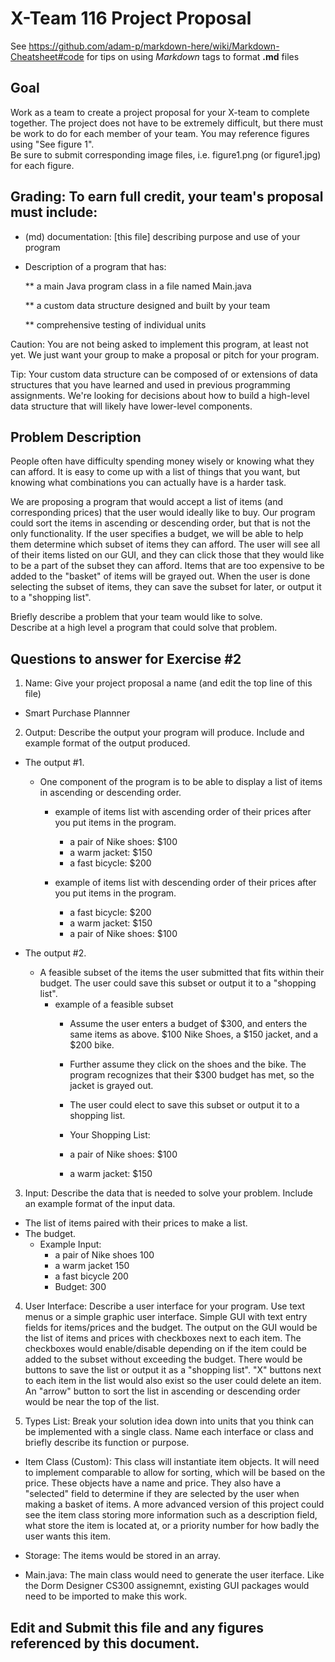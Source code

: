 # X-Team 116 Project Proposal

See https://github.com/adam-p/markdown-here/wiki/Markdown-Cheatsheet#code for tips on using *Markdown* tags to format __.md__ files

## Goal

Work as a team to create a project proposal for your X-team to complete together.
The project does not have to be extremely difficult,
but there must be work to do for each member of your team.
You may reference figures using "See figure 1".  
Be sure to submit corresponding image files, i.e. figure1.png (or figure1.jpg) for each figure.

## Grading: To earn full credit, your team's proposal must include:

* (md) documentation: [this file] describing purpose and use of your program

* Description of a program that has:

  ** a main Java program class in a file named Main.java
  
  ** a custom data structure designed and built by your team
  
  ** comprehensive testing of individual units
  
 Caution: You are not being asked to implement this program, at least not yet. 
 We just want your group to make a proposal or pitch for your program.
 
 Tip: Your custom data structure can be composed of or extensions of data structures that you have learned and used in previous programming assignments.  We're looking for decisions about how to build a high-level data structure that will likely have lower-level components.

## Problem Description
People often have difficulty spending money wisely or knowing what they can afford. It is easy to come up with a list of
things that you want, but knowing what combinations you can actually have is a harder task.

We are proposing a program that would accept a list of items (and corresponding prices) that the user would ideally like to buy.
Our program could sort the items in ascending or descending order, but that is not the only functionality. If the user specifies
a budget, we will be able to help them determine which subset of items they can afford. The user will see all of their items listed on our GUI, and they can click those that they would like to be a part of the subset they can afford. Items that are too expensive to be
added to the "basket" of items will be grayed out. When the user is done selecting the subset of items, they can save the subset for later, or output it to a "shopping list".

Briefly describe a problem that your team would like to solve.  
Describe at a high level a program that could solve that problem.

## Questions to answer for Exercise #2

1. Name: Give your project proposal a name (and edit the top line of this file)
- Smart Purchase Plannner


2. Output: Describe the output your program will produce.  Include and example format of the output produced.
  - The output #1.
    - One component of the program is to be able to display a list of items in ascending or descending order.
      - example of items list with ascending order of their prices after you put items in the program.
        - a pair of Nike shoes: $100
        - a warm jacket: $150
        - a fast bicycle: $200

      - example of items list with descending order of their prices after you put items in the program.
        - a fast bicycle: $200
        - a warm jacket: $150
        - a pair of Nike shoes: $100


  - The output #2. 
    - A feasible subset of the items the user submitted that fits within their budget. The user could save this subset or output it to a "shopping list".
      - example of a feasible subset
        - Assume the user enters a budget of $300, and enters the same items as above. $100 Nike Shoes, a $150 jacket, and a $200 bike.
        - Further assume they click on the shoes and the bike. The program recognizes that their $300 budget has met, so the jacket is grayed out.
        - The user could elect to save this subset or output it to a shopping list.

        - Your Shopping List:
        - a pair of Nike shoes: $100
        - a warm jacket: $150

3. Input: Describe the data that is needed to solve your problem. Include an example format of the input data.
  - The list of items paired with their prices to make a list.
  - The budget.
    - Example Input:
        - a pair of Nike shoes 100
        - a warm jacket 150
        - a fast bicycle 200
        - Budget: 300

4. User Interface: Describe a user interface for your program.  Use text menus or a simple graphic user interface.
Simple GUI with text entry fields for items/prices and the budget. The output on the GUI would be the list of items and prices with checkboxes next to each item. The checkboxes would enable/disable depending on if the item could be added to the subset without exceeding the budget. There would be buttons to save the list or output it as a "shopping list". "X" buttons next to each item in the list would also exist so the user could delete an item. An "arrow" button to sort the list in ascending or descending order would be near the top of the list.

5. Types List: Break your solution idea down into units that you think can be implemented with a single class.
Name each interface or class and briefly describe its function or purpose.
 - Item Class (Custom): This class will instantiate item objects. It will need to implement comparable to allow for sorting, which will be based on the price. These objects have a name and price. They also have a "selected" field to determine if they are selected by the user when making a basket of items. A more advanced version of this project could see the item class storing more information such as a description field, what store the item is located at, or a priority number for how badly the user wants this item.

 - Storage: The items would be stored in an array.

 - Main.java: The main class would need to generate the user iterface. Like the Dorm Designer CS300 assignemnt, existing GUI packages would need to be imported to make this work.




## Edit and Submit this file and any figures referenced by this document.

